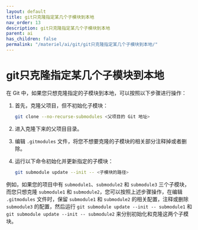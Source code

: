 ```yaml
---
layout: default
title: git只克隆指定某几个子模块到本地
nav_order: 13
description: git只克隆指定某几个子模块到本地
parent: ai
has_children: false
permalink: "/materiel/ai/git/git只克隆指定某几个子模块到本地/"
---
```


# git只克隆指定某几个子模块到本地

在 Git 中，如果您只想克隆指定的子模块到本地，可以按照以下步骤进行操作：

1. 首先，克隆父项目，但不初始化子模块：

   ```bash
   git clone --no-recurse-submodules <父项目的 Git 地址>
   ```

2. 进入克隆下来的父项目目录。

3. 编辑 `.gitmodules` 文件，将您不想要克隆的子模块的相关部分注释掉或者删除。

4. 运行以下命令初始化并更新指定的子模块：

   ```bash
   git submodule update --init -- <子模块的路径>
   ```

例如，如果您的项目中有 `submodule1`、`submodule2` 和 `submodule3` 三个子模块，而您只想克隆 `submodule1` 和 `submodule2`，您可以按照上述步骤操作，在编辑 `.gitmodules` 文件时，保留 `submodule1` 和 `submodule2` 的相关配置，注释或删除 `submodule3` 的配置，然后运行 `git submodule update --init -- submodule1` 和 `git submodule update --init -- submodule2` 来分别初始化和克隆这两个子模块。
